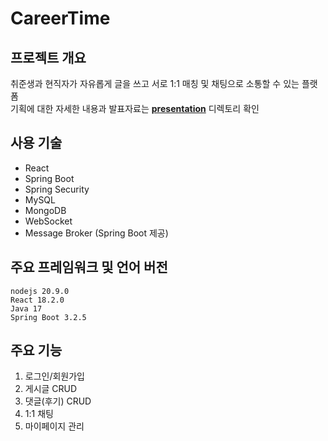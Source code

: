 # CareerTime

## 프로젝트 개요
취준생과 현직자가 자유롭게 글을 쓰고 서로 1:1 매칭 및 채팅으로 소통할 수 있는 플랫폼   
기획에 대한 자세한 내용과 발표자료는 **[presentation](./presentation)** 디렉토리 확인

## 사용 기술
- React
- Spring Boot
- Spring Security
- MySQL
- MongoDB
- WebSocket
- Message Broker (Spring Boot 제공)

## 주요 프레임워크 및 언어 버전
```
nodejs 20.9.0
React 18.2.0
Java 17
Spring Boot 3.2.5
```

## 주요 기능
1. 로그인/회원가입
2. 게시글 CRUD
3. 댓글(후기) CRUD
4. 1:1 채팅
5. 마이페이지 관리
